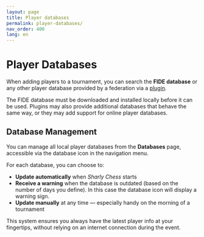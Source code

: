 ```yaml
---
layout: page
title: Player databases
permalink: player-databases/
nav_order: 400
lang: en
---
```


# Player Databases

When adding players to a tournament, you can search the **FIDE database** or any other player database provided by a federation via a [plugin](/plugin-support).

The FIDE database must be downloaded and installed locally before it can be used. Plugins may also provide additional databases that behave the same way, or they may add support for online player databases.

## Database Management

You can manage all local player databases from the **Databases** page, accessible via the database icon in the navigation menu.

For each database, you can choose to:
- **Update automatically** when _Sharly Chess_ starts
- **Receive a warning** when the database is outdated (based on the number of days you define).  In this case the database icon will display a warning sign.
- **Update manually** at any time — especially handy on the morning of a tournament

This system ensures you always have the latest player info at your fingertips, without relying on an internet connection during the event.
